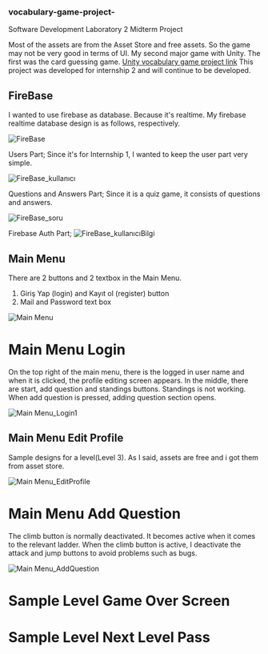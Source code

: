 ### vocabulary-game-project-
Software Development Laboratory 2 Midterm Project

Most of the assets are from the Asset Store and free assets. So the game may not be very good in terms of UI. My second major game with Unity. The first was the card guessing game. [Unity vocabulary game project link](https://github.com/MyscherzoTR/Unity-vocabulary-game-project) This project was developed for internship 2 and will continue to be developed.

## FireBase

I wanted to use firebase as database. Because it's realtime. My firebase realtime database design is as follows, respectively.

![FireBase](https://user-images.githubusercontent.com/51875713/132956970-ef8f7056-91fc-4812-8b48-096dd0d6d8ec.png)


Users Part; Since it's for Internship 1, I wanted to keep the user part very simple.

![FireBase_kullanıcı](https://user-images.githubusercontent.com/51875713/132956971-702d0928-786a-48d1-b9fc-50ef76e07bb6.png)

Questions and Answers Part; Since it is a quiz game, it consists of questions and answers.

![FireBase_soru](https://user-images.githubusercontent.com/51875713/132956973-415a9bb7-7f03-489d-8370-55bff9e17bb6.png)

Firebase Auth Part;
![FireBase_kullanıcıBilgi](https://user-images.githubusercontent.com/51875713/132956972-451d72fe-504c-4715-a8f3-7e3bfaae4a16.png)


## Main Menu
There are 2 buttons and 2 textbox in the Main Menu. 
1. Giriş Yap (login) and Kayıt ol (register) button
2. Mail and Password text box

![Main Menu](https://user-images.githubusercontent.com/51875713/132955545-7f03684a-59d3-40e2-913b-0a58eb9575c8.png)

# Main Menu Login
On the top right of the main menu, there is the logged in user name and when it is clicked, the profile editing screen appears. In the middle, there are start, add question and standings buttons. Standings is not working. When add question is pressed, adding question section opens.

![Main Menu_Login1](https://user-images.githubusercontent.com/51875713/132955551-5086b8d0-fadc-46ca-bad0-e8e45e16e3ca.png)

## Main Menu Edit Profile
Sample designs for a level(Level 3). As I said, assets are free and i got them from asset store.

![Main Menu_EditProfile](https://user-images.githubusercontent.com/51875713/132955549-6613a2d8-836b-4b6d-ad5c-4e209174b323.png)

# Main Menu Add Question
The climb button is normally deactivated. It becomes active when it comes to the relevant ladder. When the climb button is active, I deactivate the attack and jump buttons to avoid problems such as bugs.


![Main Menu_AddQuestion](https://user-images.githubusercontent.com/51875713/132955548-2f4be538-156b-4a4c-8037-1384384ca317.png)


# Sample Level Game Over Screen




# Sample Level Next Level Pass



